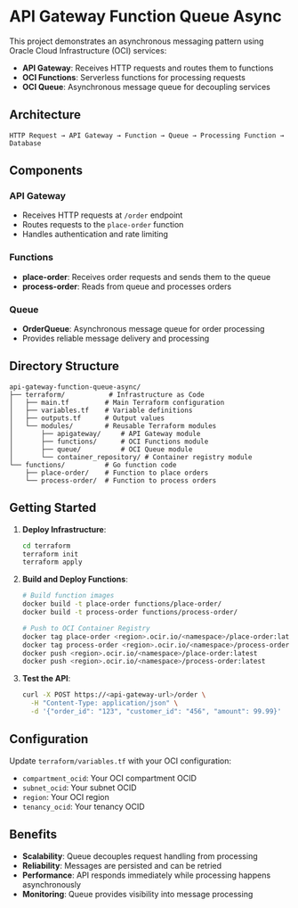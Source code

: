 # API Gateway Function Queue Async

This project demonstrates an asynchronous messaging pattern using Oracle Cloud Infrastructure (OCI) services:

- **API Gateway**: Receives HTTP requests and routes them to functions
- **OCI Functions**: Serverless functions for processing requests
- **OCI Queue**: Asynchronous message queue for decoupling services

## Architecture

```
HTTP Request → API Gateway → Function → Queue → Processing Function → Database
```

## Components

### API Gateway
- Receives HTTP requests at `/order` endpoint
- Routes requests to the `place-order` function
- Handles authentication and rate limiting

### Functions
- **place-order**: Receives order requests and sends them to the queue
- **process-order**: Reads from queue and processes orders

### Queue
- **OrderQueue**: Asynchronous message queue for order processing
- Provides reliable message delivery and processing

## Directory Structure

```
api-gateway-function-queue-async/
├── terraform/           # Infrastructure as Code
│   ├── main.tf         # Main Terraform configuration
│   ├── variables.tf    # Variable definitions
│   ├── outputs.tf      # Output values
│   └── modules/        # Reusable Terraform modules
│       ├── apigateway/     # API Gateway module
│       ├── functions/      # OCI Functions module
│       ├── queue/          # OCI Queue module
│       └── container_repository/ # Container registry module
└── functions/          # Go function code
    ├── place-order/    # Function to place orders
    └── process-order/  # Function to process orders
```

## Getting Started

1. **Deploy Infrastructure**:
   ```bash
   cd terraform
   terraform init
   terraform apply
   ```

2. **Build and Deploy Functions**:
   ```bash
   # Build function images
   docker build -t place-order functions/place-order/
   docker build -t process-order functions/process-order/
   
   # Push to OCI Container Registry
   docker tag place-order <region>.ocir.io/<namespace>/place-order:latest
   docker tag process-order <region>.ocir.io/<namespace>/process-order:latest
   docker push <region>.ocir.io/<namespace>/place-order:latest
   docker push <region>.ocir.io/<namespace>/process-order:latest
   ```

3. **Test the API**:
   ```bash
   curl -X POST https://<api-gateway-url>/order \
     -H "Content-Type: application/json" \
     -d '{"order_id": "123", "customer_id": "456", "amount": 99.99}'
   ```

## Configuration

Update `terraform/variables.tf` with your OCI configuration:
- `compartment_ocid`: Your OCI compartment OCID
- `subnet_ocid`: Your subnet OCID
- `region`: Your OCI region
- `tenancy_ocid`: Your tenancy OCID

## Benefits

- **Scalability**: Queue decouples request handling from processing
- **Reliability**: Messages are persisted and can be retried
- **Performance**: API responds immediately while processing happens asynchronously
- **Monitoring**: Queue provides visibility into message processing 